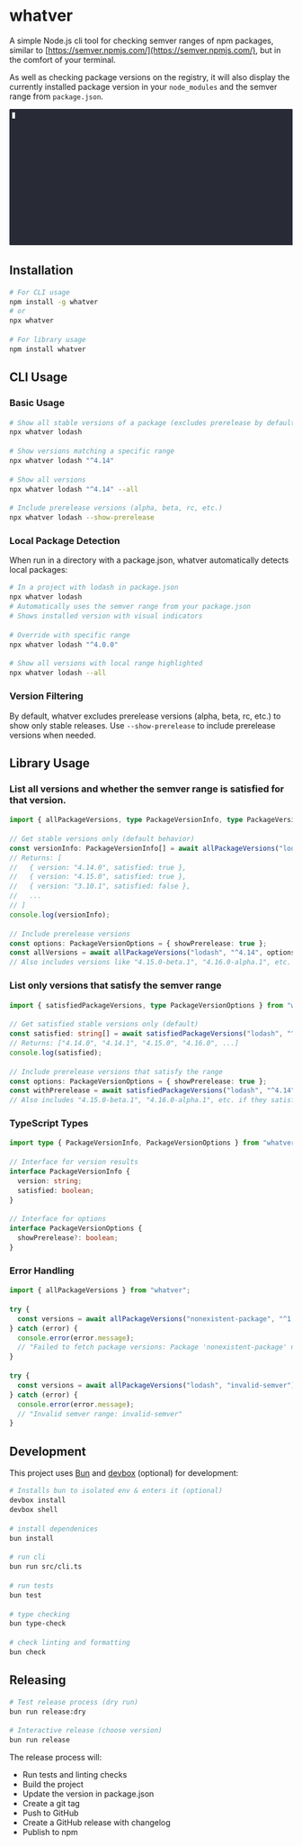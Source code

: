 # whatver

A simple Node.js cli tool for checking semver ranges of npm packages, similar to [https://semver.npmjs.com/](https://semver.npmjs.com/), but in the comfort of your terminal. 

As well as checking package versions on the registry, it will also display the currently installed package version in your `node_modules` and the semver range from `package.json`.

![demo](demo.gif)

## Installation

```bash
# For CLI usage
npm install -g whatver
# or
npx whatver

# For library usage  
npm install whatver
```

## CLI Usage

### Basic Usage
```bash
# Show all stable versions of a package (excludes prerelease by default)
npx whatver lodash

# Show versions matching a specific range
npx whatver lodash "^4.14"

# Show all versions
npx whatver lodash "^4.14" --all

# Include prerelease versions (alpha, beta, rc, etc.)
npx whatver lodash --show-prerelease
```

### Local Package Detection

When run in a directory with a package.json, whatver automatically detects local packages:

```bash
# In a project with lodash in package.json
npx whatver lodash
# Automatically uses the semver range from your package.json
# Shows installed version with visual indicators

# Override with specific range
npx whatver lodash "^4.0.0"

# Show all versions with local range highlighted
npx whatver lodash --all
```

### Version Filtering

By default, whatver excludes prerelease versions (alpha, beta, rc, etc.) to show only stable releases. Use `--show-prerelease` to include prerelease versions when needed.

## Library Usage

### List all versions and whether the semver range is satisfied for that version.

```typescript
import { allPackageVersions, type PackageVersionInfo, type PackageVersionOptions } from "whatver";

// Get stable versions only (default behavior)
const versionInfo: PackageVersionInfo[] = await allPackageVersions("lodash", "^4.14");
// Returns: [
//   { version: "4.14.0", satisfied: true },
//   { version: "4.15.0", satisfied: true },
//   { version: "3.10.1", satisfied: false },
//   ...
// ]
console.log(versionInfo);

// Include prerelease versions
const options: PackageVersionOptions = { showPrerelease: true };
const allVersions = await allPackageVersions("lodash", "^4.14", options);
// Also includes versions like "4.15.0-beta.1", "4.16.0-alpha.1", etc.
```

### List only versions that satisfy the semver range

```typescript
import { satisfiedPackageVersions, type PackageVersionOptions } from "whatver";

// Get satisfied stable versions only (default)
const satisfied: string[] = await satisfiedPackageVersions("lodash", "^4.14");
// Returns: ["4.14.0", "4.14.1", "4.15.0", "4.16.0", ...]
console.log(satisfied);

// Include prerelease versions that satisfy the range
const options: PackageVersionOptions = { showPrerelease: true };
const withPrerelease = await satisfiedPackageVersions("lodash", "^4.14", options);
// Also includes "4.15.0-beta.1", "4.16.0-alpha.1", etc. if they satisfy ^4.14
```

### TypeScript Types

```typescript
import type { PackageVersionInfo, PackageVersionOptions } from "whatver";

// Interface for version results
interface PackageVersionInfo {
  version: string;
  satisfied: boolean;
}

// Interface for options
interface PackageVersionOptions {
  showPrerelease?: boolean;
}
```

### Error Handling

```typescript
import { allPackageVersions } from "whatver";

try {
  const versions = await allPackageVersions("nonexistent-package", "^1.0.0");
} catch (error) {
  console.error(error.message);
  // "Failed to fetch package versions: Package 'nonexistent-package' not found in npm registry"
}

try {
  const versions = await allPackageVersions("lodash", "invalid-semver");
} catch (error) {
  console.error(error.message);
  // "Invalid semver range: invalid-semver"
}
```

## Development

This project uses [Bun](https://bun.com/) and [devbox](https://www.jetify.com/docs/devbox/) (optional) for development:


```bash
# Installs bun to isolated env & enters it (optional)
devbox install
devbox shell

# install dependenices
bun install

# run cli
bun run src/cli.ts

# run tests
bun test

# type checking
bun type-check

# check linting and formatting
bun check
```

## Releasing

```bash
# Test release process (dry run)
bun run release:dry

# Interactive release (choose version)
bun run release
```

The release process will:
- Run tests and linting checks
- Build the project
- Update the version in package.json
- Create a git tag
- Push to GitHub
- Create a GitHub release with changelog
- Publish to npm